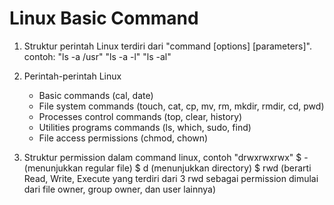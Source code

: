 # Linux Basic Command
1. Struktur perintah Linux terdiri dari "command [options] [parameters]". contoh: "ls -a /usr" "ls -a -l" "ls -al"

2. Perintah-perintah Linux
    - Basic commands (cal, date)
    - File system commands (touch, cat, cp, mv, rm, mkdir, rmdir, cd, pwd)
    - Processes control commands (top, clear, history)
    - Utilities programs commands (ls, which, sudo, find)
    - File access permissions (chmod, chown)

3. Struktur permission dalam command linux, contoh "drwxrwxrwx"
    $ - (menunjukkan regular file)
    $ d (menunjukkan directory)
    $ rwd (berarti Read, Write, Execute yang terdiri dari 3 rwd sebagai permission dimulai dari file owner, group owner, dan user lainnya)